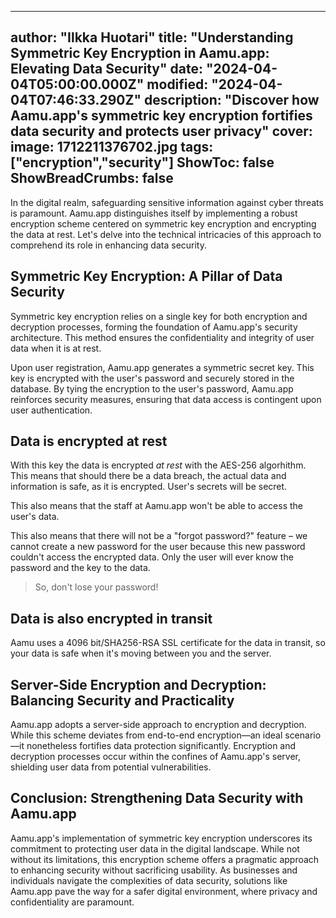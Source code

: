
---
author: "Ilkka Huotari"
title: "Understanding Symmetric Key Encryption in Aamu.app: Elevating Data Security"
date: "2024-04-04T05:00:00.000Z"
modified: "2024-04-04T07:46:33.290Z"
description: "Discover how Aamu.app's symmetric key encryption fortifies data security and protects user privacy"
cover:
  image: 1712211376702.jpg
tags: ["encryption","security"]
ShowToc: false
ShowBreadCrumbs: false
---

In the digital realm, safeguarding sensitive information against cyber threats is paramount. Aamu.app distinguishes itself by implementing a robust encryption scheme centered on symmetric key encryption and encrypting the data at rest. Let's delve into the technical intricacies of this approach to comprehend its role in enhancing data security.

Symmetric Key Encryption: A Pillar of Data Security
---------------------------------------------------

Symmetric key encryption relies on a single key for both encryption and decryption processes, forming the foundation of Aamu.app's security architecture. This method ensures the confidentiality and integrity of user data when it is at rest.

Upon user registration, Aamu.app generates a symmetric secret key. This key is encrypted with the user's password and securely stored in the database. By tying the encryption to the user's password, Aamu.app reinforces security measures, ensuring that data access is contingent upon user authentication.

Data is encrypted at rest
-------------------------

With this key the data is encrypted _at rest_ with the AES-256 algorhithm. This means that should there be a data breach, the actual data and information is safe, as it is encrypted. User's secrets will be secret.

This also means that the staff at Aamu.app won't be able to access the user's data.

This also means that there will not be a "forgot password?" feature – we cannot create a new password for the user because this new password couldn't access the encrypted data. Only the user will ever know the password and the key to the data.

> So, don't lose your password!

Data is also encrypted in transit
---------------------------------

Aamu uses a 4096 bit/SHA256-RSA SSL certificate for the data in transit, so your data is safe when it's moving between you and the server.

Server-Side Encryption and Decryption: Balancing Security and Practicality
--------------------------------------------------------------------------

Aamu.app adopts a server-side approach to encryption and decryption. While this scheme deviates from end-to-end encryption—an ideal scenario—it nonetheless fortifies data protection significantly. Encryption and decryption processes occur within the confines of Aamu.app's server, shielding user data from potential vulnerabilities.

Conclusion: Strengthening Data Security with Aamu.app
-----------------------------------------------------

Aamu.app's implementation of symmetric key encryption underscores its commitment to protecting user data in the digital landscape. While not without its limitations, this encryption scheme offers a pragmatic approach to enhancing security without sacrificing usability. As businesses and individuals navigate the complexities of data security, solutions like Aamu.app pave the way for a safer digital environment, where privacy and confidentiality are paramount.
